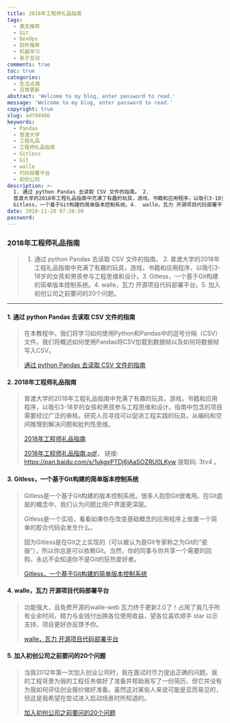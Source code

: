 ```yaml
---
title: 2018年工程师礼品指南
tags:
  - 美文推荐
  - Git
  - DevOps
  - 软件推荐
  - 机器学习
  - 亲子互动
comments: true
toc: true
categories:
  - 生活点滴
  - 日常更新
abstract: 'Welcome to my blog, enter password to read.'
message: 'Welcome to my blog, enter password to read.'
copyright: true
slug: adf04466
keywords:
  - Pandas
  - 普渡大学
  - 工程礼品
  - 工程师礼品指南
  - Gitless
  - Git
  - walle
  - 代码部署平台
  - 初创公司
description: >-
  1. 通过 python Pandas 去读取 CSV 文件的指南。 2.
  普渡大学的2018年工程礼品指南中充满了有趣的玩具，游戏，书籍和应用程序，以吸引3-18岁的女孩和男孩参与工程思维和设计。3.
  Gitless，一个基于Git构建的简单版本控制系统。4.  walle，瓦力 开源项目代码部署平台。5. 加入初创公司之前要问的20个问题。
date: 2018-11-28 07:20:50
password:
---
```

<script type="text/javascript" src="/assets/js/dist/bai.js"></script>

### 2018年工程师礼品指南
>  1. 通过 python Pandas 去读取 CSV 文件的指南。 2. 普渡大学的2018年工程礼品指南中充满了有趣的玩具，游戏，书籍和应用程序，以吸引3-18岁的女孩和男孩参与工程思维和设计。3. Gitless，一个基于Git构建的简单版本控制系统。4.  walle，瓦力 开源项目代码部署平台。5. 加入初创公司之前要问的20个问题。

---
#### 1. 通过 python Pandas 去读取 CSV 文件的指南
> 在本教程中，我们将学习如何使用Python和Pandas中的逗号分隔（CSV）文件。我们将概述如何使用Pandas将CSV加载到数据帧以及如何将数据帧写入CSV。
>
> [通过 python Pandas 去读取 CSV 文件的指南](https://www.marsja.se/pandas-read-csv-tutorial-to-csv/)

#### 2. 2018年工程师礼品指南
> 普渡大学的2018年工程礼品指南中充满了有趣的玩具，游戏，书籍和应用程序，以吸引3-18岁的女孩和男孩参与工程思维和设计。指南中包含的项目需要经过广泛的审核。研究人员寻找可以促进工程实践的玩具，从编码和空间推理到解决问题和批判性思维。
>
> [2018年工程师礼品指南](https://engineering.purdue.edu/INSPIRE/EngineeringGiftGuide)
>
> [2018年工程师礼品指南.pdf](https://pan.baidu.com/s/1ukgxPTDj6jAaSOZRU0LKyw )， 链接: https://pan.baidu.com/s/1ukgxPTDj6jAaSOZRU0LKyw 提取码: 3tv4 。

#### 3. Gitless，一个基于Git构建的简单版本控制系统
> Gitless是一个基于Git构建的版本控制系统。很多人抱怨Git很难用。在Git底层的概念中，我们认为问题比用户界面更深层。
>
> Gitless是一个实验，看看如果你在改变基础概念的应用程序上放置一个简单的胶合代码会发生什么。
>
> 因为Gitless是在Git之上实现的（可以被认为是Git专家称之为Git的“瓷器”），所以你总是可以依赖Git。当然，你的同事与你共享一个需要的回购，永远不会知道你不是Git的狂热爱好者。
>
> [Gitless，一个基于Git构建的简单版本控制系统](https://gitless.com/)

#### 4. walle，瓦力 开源项目代码部署平台
> 功能强大，且免费开源的walle-web 瓦力终于更新2.0了！占用了我几乎所有业余时间，精力与金钱付出换各位使用收益，望各位喜欢顺手 star 以示支持，项目更好亦反馈予你。
>
> [ walle，瓦力 开源项目代码部署平台](https://github.com/meolu/walle-web)

#### 5. 加入初创公司之前要问的20个问题
> 当我2012年第一次加入创业公司时，我在面试时尽力提出正确的问题。我的工程背景为我的工​​程任务做好了准备并帮助我写了一份简历，但它并没有为我如何评估创业报价做好准备。虽然这对某些人来说可能是显而易见的，但这是我希望在尝试进入启动场景时所知道的。
>
> [加入初创公司之前要问的20个问题](https://hharnisc.github.io/2018/11/25/twenty-questions-to-ask-before-joining-a-startup.html)
